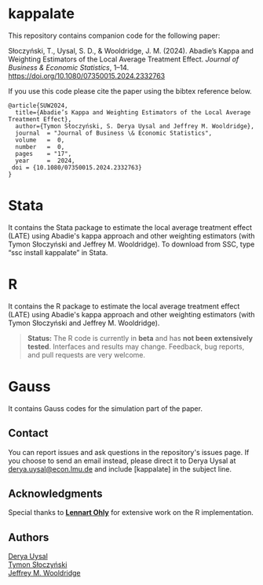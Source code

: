 # kappalate
This repository contains companion code for the following paper:

Słoczyński, T., Uysal, S. D., & Wooldridge, J. M. (2024). Abadie’s Kappa and Weighting Estimators of the Local Average Treatment Effect. _Journal of Business & Economic Statistics_, 1–14. https://doi.org/10.1080/07350015.2024.2332763

If you use this code please cite the paper using the bibtex reference below.


```
@article{SUW2024,
  title={Abadie’s Kappa and Weighting Estimators of the Local Average Treatment Effect},
  author={Tymon Słoczyński, S. Derya Uysal and Jeffrey M. Wooldridge},
  journal  = "Journal of Business \& Economic Statistics",
  volume   =  0,
  number   =  0,
  pages    = "17",
  year     =  2024,
 doi = {10.1080/07350015.2024.2332763}
}
```
# Stata
It contains the Stata package to estimate the local average treatment effect (LATE) using Abadie's kappa approach and other weighting estimators (with Tymon Słoczyński and Jeffrey M. Wooldridge). To download from SSC, type “ssc install kappalate” in Stata.

# R
It contains the R package to estimate the local average treatment effect (LATE) using Abadie's kappa approach and other weighting estimators (with Tymon Słoczyński and Jeffrey M. Wooldridge).

> **Status:** The R code is currently in **beta** and has **not been extensively tested**. Interfaces and results may change. Feedback, bug reports, and pull requests are very welcome.

# Gauss
It contains Gauss codes for the simulation part of the paper. 

Contact
-----------------
You can report issues and ask questions in the repository's issues page. If you choose to send an email instead, please direct it to Derya Uysal at derya.uysal@econ.lmu.de and include [kappalate] in the subject line.

## Acknowledgments
Special thanks to [**Lennart Ohly**](https://github.com/LennartOhly) for extensive work on the R implementation.  


Authors
-----------------
[Derya Uysal](https://www.stat.washington.edu/people/cjones6/)  
[Tymon Słoczyński](https://people.brandeis.edu/~tslocz/)  
[Jeffrey M. Wooldridge](https://econ.msu.edu/about/directory/Wooldridge-Jeffrey)  
